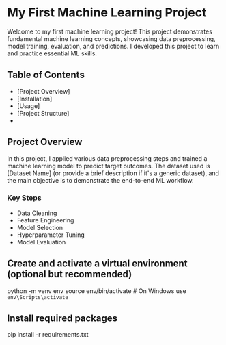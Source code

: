 # My First Machine Learning Project

Welcome to my first machine learning project! This project demonstrates fundamental machine learning concepts, showcasing data preprocessing, model training, evaluation, and predictions. I developed this project to learn and practice essential ML skills.

## Table of Contents
- [Project Overview]
- [Installation]
- [Usage]
- [Project Structure]
-

## Project Overview
In this project, I applied various data preprocessing steps and trained a machine learning model to predict target outcomes. The dataset used is [Dataset Name] (or provide a brief description if it's a generic dataset), and the main objective is to demonstrate the end-to-end ML workflow.

### Key Steps
- Data Cleaning
- Feature Engineering
- Model Selection
- Hyperparameter Tuning
- Model Evaluation


## Create and activate a virtual environment (optional but recommended)

python -m venv env
source env/bin/activate # On Windows use `env\Scripts\activate`

## Install required packages

pip install -r requirements.txt


